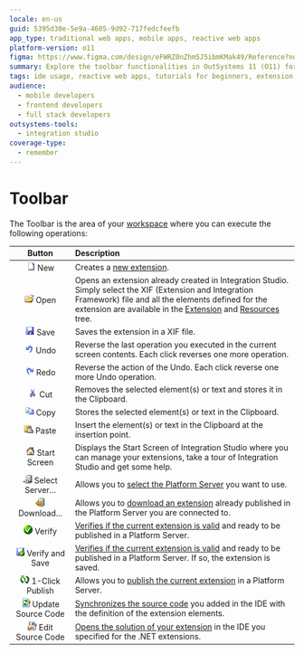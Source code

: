 ```yaml
---
locale: en-us
guid: 5395d30e-5e9a-4605-9d92-717fedcfeefb
app_type: traditional web apps, mobile apps, reactive web apps
platform-version: o11
figma: https://www.figma.com/design/eFWRZ0nZhm5J5ibmKMak49/Reference?node-id=3042-298&t=ndVLjp7PlMY2g9Hg-1
summary: Explore the toolbar functionalities in OutSystems 11 (O11) for managing extensions in Integration Studio.
tags: ide usage, reactive web apps, tutorials for beginners, extension development, integration studio
audience:
  - mobile developers
  - frontend developers
  - full stack developers
outsystems-tools:
  - integration studio
coverage-type:
  - remember
---
```


# Toolbar

The Toolbar is the area of your [workspace](<workspace.md>) where you can execute the following operations:

Button | Description
:-----:|:-----------
![Icon for creating a new extension in Integration Studio](images/file-new-icon.png "New Button") New | Creates a [new extension](<../../integration-with-systems/integration-studio/extension-life-cycle/extension-create.md>).
![Icon for opening an existing extension in Integration Studio](images/file-open-icon.png "Open Button") Open | Opens an extension already created in Integration Studio. Simply select the XIF (Extension and Integration Framework) file and all the elements defined for the extension are available in the [Extension](<multi-tree-navigator.md>) and [Resources](<resources-tree.md>) tree.
![Icon for saving the current extension in Integration Studio](images/file-save-icon.png "Save Button") Save | Saves the extension in a XIF file.
![Icon for undoing the last operation in Integration Studio](images/file-undo-icon.png "Undo Button") Undo | Reverse the last operation you executed in the current screen contents. Each click reverses one more operation.
![Icon for redoing the last undone operation in Integration Studio](images/file-redo-icon.png "Redo Button") Redo | Reverse the action of the Undo. Each click reverse one more Undo operation.
![Icon for cutting selected elements or text in Integration Studio](images/file-cut-icon.png "Cut Button") Cut | Removes the selected element(s) or text and stores it in the Clipboard.
![Icon for copying selected elements or text in Integration Studio](images/file-copy-icon.png "Copy Button") Copy | Stores the selected element(s) or text in the Clipboard.
![Icon for pasting elements or text from the Clipboard in Integration Studio](images/file-paste-icon.png "Paste Button") Paste | Insert the element(s) or text in the Clipboard at the insertion point.
![Icon for displaying the Start Screen of Integration Studio](images/home-icon.png "Start Screen Button") Start Screen | Displays the Start Screen of Integration Studio where you can manage your extensions, take a tour of Integration Studio and get some help.
![Icon for selecting the Platform Server in Integration Studio](images/connect-server-icon.png "Select Server Button") Select Server... | Allows you to [select the Platform Server](<menu/file/server-select-window.md>) you want to use.
![Icon for downloading an extension from the Platform Server in Integration Studio](images/download-icon.png "Download Button") Download... | Allows you to [download an extension](<../../integration-with-systems/integration-studio/managing-extensions/extension-download.md>) already published in the Platform Server you are connected to.
![Icon for verifying the current extension's validity in Integration Studio](images/validate-icon.png "Verify Button") Verify | [Verifies if the current extension is valid](<../../integration-with-systems/integration-studio/extension-life-cycle/extension-verify.md>) and ready to be published in a Platform Server.
![Icon for verifying and saving the current extension in Integration Studio](images/verify-save-icon.png "Verify and Save Button") Verify and Save | [Verifies if the current extension is valid](<../../integration-with-systems/integration-studio/extension-life-cycle/extension-verify.md>) and ready to be published in a Platform Server. If so, the extension is saved.
![Icon for publishing the current extension with one click in Integration Studio](images/1-click-publish-icon.png "1-Click Publish Button") 1-Click Publish | Allows you to [publish the current extension](<../../integration-with-systems/integration-studio/extension-life-cycle/extension-1-cp.md>) in a Platform Server.
![Icon for updating the source code of the extension in Integration Studio](images/update-source-code-icon.png "Update Source Code Button") Update Source Code | [Synchronizes the source code](<../../integration-with-systems/integration-studio/extension-life-cycle/extension-update-source-code.md>) you added in the IDE with the definition of the extension elements.
![Icon for editing the source code of the .NET extension in the specified IDE](images/launch-ide-net-icon.png "Edit Source Code Button") Edit Source Code | [Opens the solution of your extension](<../../integration-with-systems/integration-studio/extension-life-cycle/extension-code-edit.md>) in the IDE you specified for the .NET extensions.
